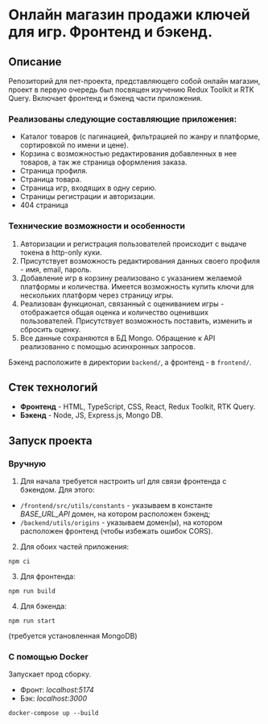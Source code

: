 # Онлайн магазин продажи ключей для игр. Фронтенд и бэкенд.

## Описание

Репозиторий для пет-проекта, представляющего собой онлайн магазин, проект в первую очередь был посвящен изучению Redux Toolkit и RTK Query. Включает фронтенд и бэкенд части приложения.

### Реализованы следующие составляющие приложения:

- Каталог товаров (с пагинацией, фильтрацией по жанру и платформе, сортировкой по имени и цене).
- Корзина с возможностью редактирования добавленных в нее товаров, а так же страница оформления заказа.
- Страница профиля.
- Страница товара.
- Страница игр, входящих в одну серию.
- Страницы регистрации и авторизации.
- 404 страница

### Технические возможности и особенности

1. Авторизации и регистрация пользователей происходит с выдаче токена в http-only куки.
2. Присутствует возможность редактирования данных своего профиля - имя, email, пароль.
3. Добавление игр в корзину реализовано с указанием желаемой платформы и количества. Имеется возможность купить ключи для нескольких платформ через страницу игры.
4. Реализован функционал, связанный с оцениванием игры - отображается общая оценка и количество оценивших пользователей. Присутствует возможность поставить, изменить и сбросить оценку.
5. Все данные сохраняются в БД Mongo. Обращение к API реализованно с помощью асинхронных запросов.

Бэкенд расположите в директории `backend/`, а фронтенд - в `frontend/`.

## Стек технологий

- **Фронтенд** - HTML, TypeScript, CSS, React, Redux Toolkit, RTK Query.
- **Бэкенд** - Node, JS, Express.js, Mongo DB.

## Запуск проекта

### Вручную

1. Для начала требуется настроить url для связи фронтенда с бэкендом.
   Для этого:

- `/frontend/src/utils/constants` - указываем в константе _BASE_URL_API_ домен, на котором расположен бэкенд;
- `/backend/utils/origins` - указываем домен(ы), на котором расположен фронтенд (чтобы избежать ошибок CORS).

2. Для обоих частей приложения:

```
npm ci
```

3. Для фронтенда:

```
npm run build
```

4. Для бэкенда:

```
npm run start
```

(требуется установленная MongoDB)

### С помощью Docker

Запускает прод сборку.

- Фронт: _localhost:5174_
- Бэк: _localhost:3000_

```
docker-compose up --build
```
